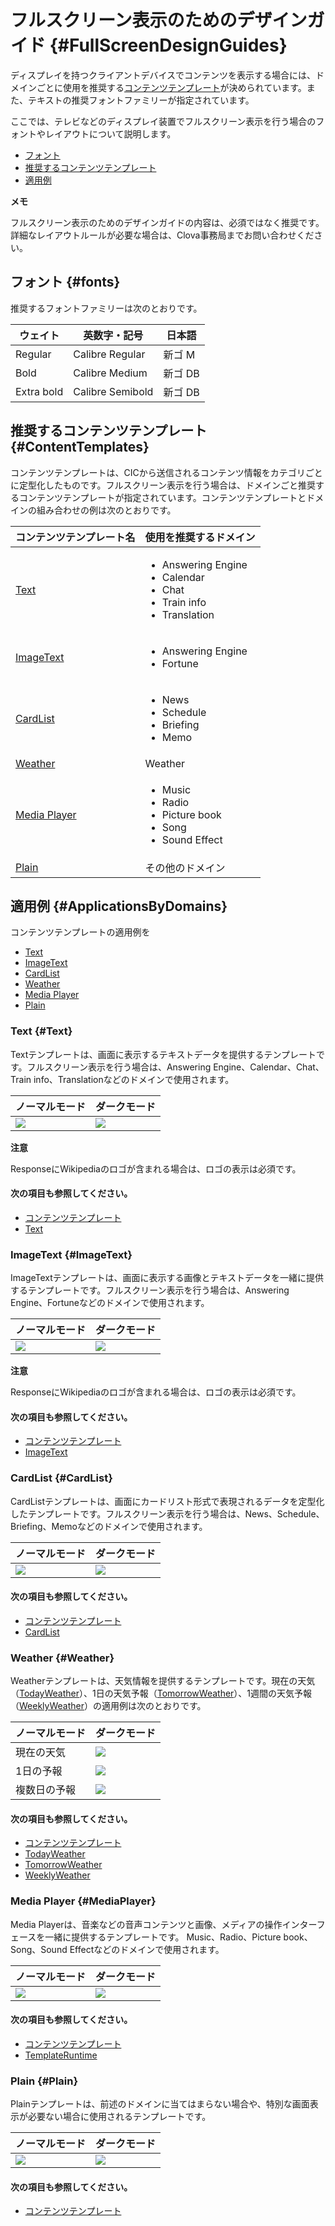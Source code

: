 # フルスクリーン表示のためのデザインガイド {#FullScreenDesignGuides}

ディスプレイを持つクライアントデバイスでコンテンツを表示する場合には、ドメインごとに使用を推奨する[コンテンツテンプレート](/Develop/References/Content_Templates.md)が決められています。また、テキストの推奨フォントファミリーが指定されています。

ここでは、テレビなどのディスプレイ装置でフルスクリーン表示を行う場合のフォントやレイアウトについて説明します。

* [フォント](#fonts)
* [推奨するコンテンツテンプレート](#ContentTemplates)
* [適用例](#ApplicationsByDomains)

<div class="note">
  <p><strong>メモ</strong></p>
  <p>フルスクリーン表示のためのデザインガイドの内容は、必須ではなく推奨です。詳細なレイアウトルールが必要な場合は、Clova事務局までお問い合わせください。</p>
</div>

## フォント {#fonts}

推奨するフォントファミリーは次のとおりです。

| ウェイト   | 英数字・記号     | 日本語  |
| ---------- | ---------------- | ------- |
| Regular    | Calibre Regular  | 新ゴ M  |
| Bold       | Calibre Medium   | 新ゴ DB |
| Extra bold | Calibre Semibold | 新ゴ DB |

## 推奨するコンテンツテンプレート {#ContentTemplates}

コンテンツテンプレートは、CICから送信されるコンテンツ情報をカテゴリごとに定型化したものです。フルスクリーン表示を行う場合は、ドメインごと推奨するコンテンツテンプレートが指定されています。コンテンツテンプレートとドメインの組み合わせの例は次のとおりです。

| コンテンツテンプレート名     | 使用を推奨するドメイン                                       |
| ---------------------------- | ------------------------------------------------------------ |
| [Text](#Text)                | <ul><li>Answering Engine</li><li>Calendar</li><li>Chat</li><li>Train info</li><li>Translation</li></ul> |
| [ImageText](#ImageText)      | <ul><li>Answering Engine</li><li>Fortune</li></ul>           |
| [CardList](#CardList)        | <ul><li>News</li><li>Schedule</li><li>Briefing</li><li>Memo</li></ul> |
| [Weather](#Weather)          | Weather                                                      |
| [Media Player](#MediaPlayer) | <ul><li>Music</li><li>Radio</li><li>Picture book</li><li>Song</li><li>Sound Effect</li></ul> |
| [Plain](#Plain)              | その他のドメイン                                             |

## 適用例 {#ApplicationsByDomains}

コンテンツテンプレートの適用例を

* [Text](#Text)
* [ImageText](#ImageText)
* [CardList](#CardList)
* [Weather](#Weather)
* [Media Player](#MediaPlayer)
* [Plain](#Plain)

### Text {#Text}

Textテンプレートは、画面に表示するテキストデータを提供するテンプレートです。フルスクリーン表示を行う場合は、Answering Engine、Calendar、Chat、Train info、Translationなどのドメインで使用されます。

| ノーマルモード | ダークモード |
| -------------- | ------------ |
| ![](/Design/Assets/Images/Clova-Client-Full_Screen_Template_Text_Light.png) | ![](/Design/Assets/Images/Clova-Client-Full_Screen_Template_Text_Dark.png) |

<div class="warning">
  <p><strong>注意</strong></p>
  <p>ResponseにWikipediaのロゴが含まれる場合は、ロゴの表示は必須です。</p>
</div>

#### 次の項目も参照してください。
* [コンテンツテンプレート](/Develop/References/Content_Templates.md)
* [Text](/Develop/References/ContentTemplates/Text.md)

### ImageText {#ImageText}

ImageTextテンプレートは、画面に表示する画像とテキストデータを一緒に提供するテンプレートです。フルスクリーン表示を行う場合は、Answering Engine、Fortuneなどのドメインで使用されます。

| ノーマルモード | ダークモード |
| -------------- | ------------ |
| ![](/Design/Assets/Images/Clova-Client-Full_Screen_Template_ImageText_Light.png) | ![](/Design/Assets/Images/Clova-Client-Full_Screen_Template_ImageText_Dark.png) |

<div class="warning">
  <p><strong>注意</strong></p>
  <p>ResponseにWikipediaのロゴが含まれる場合は、ロゴの表示は必須です。</p>
</div>

#### 次の項目も参照してください。
* [コンテンツテンプレート](/Develop/References/Content_Templates.md)
* [ImageText](/Develop/References/ContentTemplates/ImageText.md)


### CardList {#CardList}

CardListテンプレートは、画面にカードリスト形式で表現されるデータを定型化したテンプレートです。フルスクリーン表示を行う場合は、News、Schedule、Briefing、Memoなどのドメインで使用されます。

| ノーマルモード | ダークモード |
| -------------- | ------------ |
| ![](/Design/Assets/Images/Clova-Client-Full_Screen_Template_CardList_Light.png) | ![](/Design/Assets/Images/Clova-Client-Full_Screen_Template_CardList_Dark.png) |

#### 次の項目も参照してください。
* [コンテンツテンプレート](/Develop/References/Content_Templates.md)
* [CardList](/Develop/References/ContentTemplates/CardList.md)

### Weather {#Weather}

Weatherテンプレートは、天気情報を提供するテンプレートです。現在の天気（[TodayWeather](/Develop/References/ContentTemplates/TodayWeather.md)）、1日の天気予報（[TomorrowWeather](/Develop/References/ContentTemplates/TomorrowWeather.md)）、1週間の天気予報（[WeeklyWeather](/Develop/References/ContentTemplates/WeeklyWeather.md)）の適用例は次のとおりです。

| ノーマルモード | ダークモード |
| -------------- | ------------ |
| 現在の天気     | ![](/Design/Assets/Images/Clova-Client-Full_Screen_Template_Current_Weather_Light.png) | ![](/Design/Assets/Images/Clova-Client-Full_Screen_Template_Current_Weather_Dark.png) |
| 1日の予報 | ![](/Design/Assets/Images/Clova-Client-Full_Screen_Template_Daily_Forcast_Light.png) | ![](/Design/Assets/Images/Clova-Client-Full_Screen_Template_Daily_Forcast_Dark.png) |
| 複数日の予報 | ![](/Design/Assets/Images/Clova-Client-Full_Screen_Template_Multi_Day_Forcast_Light.png) | ![](/Design/Assets/Images/Clova-Client-Full_Screen_Template_Multi_Day_Forcast_Dark.png) |

#### 次の項目も参照してください。
* [コンテンツテンプレート](/Develop/References/Content_Templates.md)
* [TodayWeather](/Develop/References/ContentTemplates/TodayWeather.md)
* [TomorrowWeather](/Develop/References/ContentTemplates/TomorrowWeather.md)
* [WeeklyWeather](/Develop/References/ContentTemplates/WeeklyWeather.md)

### Media Player {#MediaPlayer}

Media Playerは、音楽などの音声コンテンツと画像、メディアの操作インターフェースを一緒に提供するテンプレートです。
Music、Radio、Picture book、Song、Sound Effectなどのドメインで使用されます。

| ノーマルモード | ダークモード |
| -------------- | ------------ |
| ![](/Design/Assets/Images/Clova-Client-Full_Screen_Template_Media_Player_Light.png) | ![](/Design/Assets/Images/Clova-Client-Full_Screen_Template_Media_Playert_Dark.png) |

#### 次の項目も参照してください。
* [コンテンツテンプレート](/Develop/References/Content_Templates.md)
* [TemplateRuntime](/Develop/References/CICInterface/TemplateRuntime.md)

### Plain {#Plain}

Plainテンプレートは、前述のドメインに当てはまらない場合や、特別な画面表示が必要ない場合に使用されるテンプレートです。

| ノーマルモード | ダークモード |
| -------------- | ------------ |
| ![](/Design/Assets/Images/Clova-Client-Full_Screen_Template_Plain_Light.png) | ![](/Design/Assets/Images/Clova-Client-Full_Screen_Template_Plain_Dark.png) |

#### 次の項目も参照してください。
* [コンテンツテンプレート](/Develop/References/Content_Templates.md)
